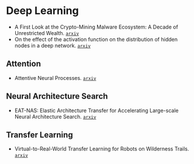 # Deep Learning

- A First Look at the Crypto-Mining Malware Ecosystem: A Decade of Unrestricted Wealth. [`arxiv`](https://arxiv.org/abs/1901.00846)
- On the effect of the activation function on the distribution of hidden nodes in a deep network. [`arxiv`](https://arxiv.org/abs/1901.02104)

## Attention

- Attentive Neural Processes. [`arxiv`](https://arxiv.org/abs/1901.05761) 

## Neural Architecture Search

- EAT-NAS: Elastic Architecture Transfer for Accelerating Large-scale Neural Architecture Search. [`arxiv`](https://arxiv.org/abs/1901.05884v1)

## Transfer Learning

- Virtual-to-Real-World Transfer Learning for Robots on Wilderness Trails. [`arxiv`](https://arxiv.org/abs/1901.05599)